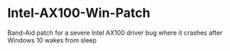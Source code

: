 # Intel-AX100-Win-Patch
Band-Aid patch for a severe Intel AX100 driver bug where it crashes after Windows 10 wakes from sleep
